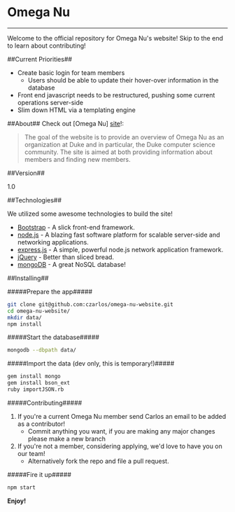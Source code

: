 Omega Nu
=========
--------
Welcome to the official repository for Omega Nu's website! Skip to the end to learn about contributing!

##Current Priorities##
  - Create basic login for team members
    - Users should be able to update their hover-over information in the database
  - Front end javascript needs to be restructured, pushing some current operations server-side
  - Slim down HTML via a templating engine

##About##
Check out [Omega Nu] [site]!:

> The goal of the website is to provide an
> overview of Omega Nu as an organization at Duke and 
> in particular, the Duke computer science community.
> The site is aimed at both providing information about
> members and finding new members.

##Version##

1.0

##Technologies##

We utilized some awesome technologies to build the site!

* [Bootstrap] - A slick front-end framework.
* [node.js] - A blazing fast software platform for scalable server-side and networking applications.
* [express.js] - A simple, powerful node.js network application framework.
* [jQuery] - Better than sliced bread.
* [mongoDB] - A great NoSQL database!

##Installing##

#####Prepare the app#####
```sh
git clone git@github.com:czarlos/omega-nu-website.git
cd omega-nu-website/
mkdir data/
npm install
```
#####Start the database#####
```sh
mongodb --dbpath data/
```

#####Import the data (dev only, this is temporary!)#####

```sh
gem install mongo
gem install bson_ext
ruby importJSON.rb
```
#####Contributing#####
  1. If you're a current Omega Nu member send Carlos an email to be added as a contributor!
      - Commit anything you want, if you are making any major changes please make a new branch
  2. If you're not a member, considering applying, we'd love to have you on our team! 
      - Alternatively fork the repo and file a pull request.

#####Fire it up#####
```sh
npm start
```

**Enjoy!**

[mongoDB]:http://www.mongodb.org/
[email]:info@omeganu.us
[site]:http://omeganu.us
[node.js]:http://nodejs.org
[Bootstrap]:http://twitter.github.com/bootstrap/
[jQuery]:http://jquery.com
[express.js]:http://expressjs.com
